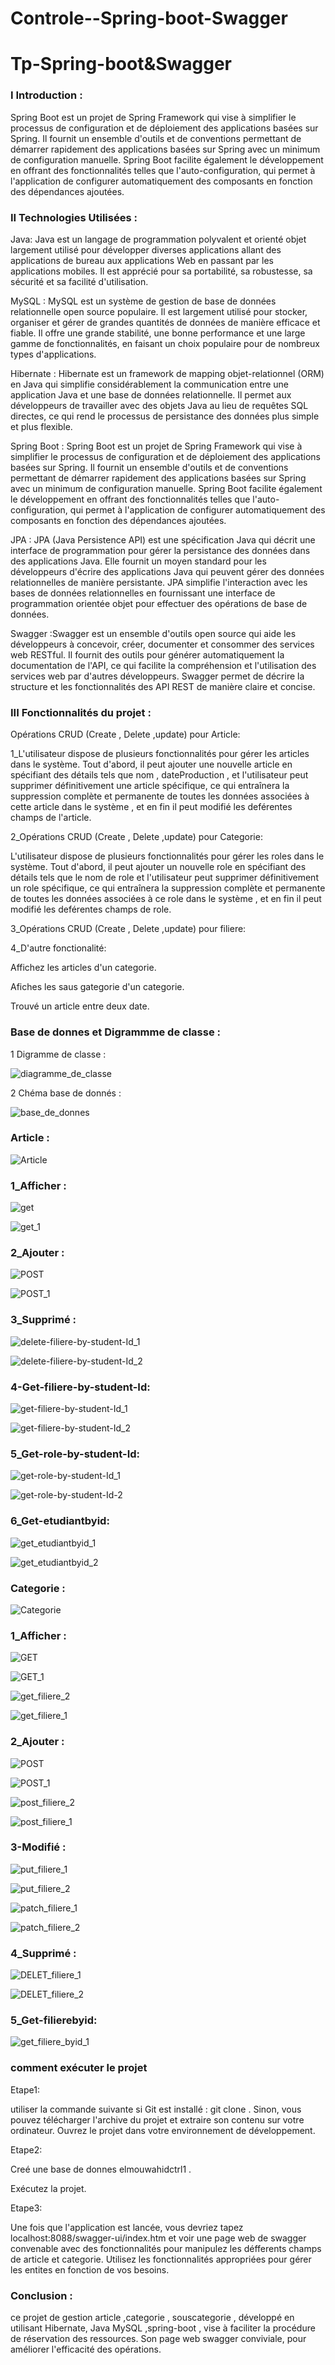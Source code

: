 # Controle--Spring-boot-Swagger
# Tp-Spring-boot&Swagger

### I Introduction :

  Spring Boot est un projet de Spring Framework qui vise à simplifier le processus de configuration et de déploiement des applications basées sur Spring. Il fournit un ensemble d'outils et de conventions permettant de démarrer rapidement des applications basées sur Spring avec un minimum de configuration manuelle. Spring Boot facilite également le développement en offrant des fonctionnalités telles que l'auto-configuration, qui permet à l'application de configurer automatiquement des composants en fonction des dépendances ajoutées.
 
### II Technologies Utilisées :


Java: Java est un langage de programmation polyvalent et orienté objet largement utilisé pour développer diverses applications allant des applications de bureau aux applications Web en passant par les applications mobiles. Il est apprécié pour sa portabilité, sa robustesse, sa sécurité et sa facilité d'utilisation.

MySQL : MySQL est un système de gestion de base de données relationnelle open source populaire. Il est largement utilisé pour stocker, organiser et gérer de grandes quantités de données de manière efficace et fiable. Il offre une grande stabilité, une bonne performance et une large gamme de fonctionnalités, en faisant un choix populaire pour de nombreux types d'applications.

Hibernate : Hibernate est un framework de mapping objet-relationnel (ORM) en Java qui simplifie considérablement la communication entre une application Java et une base de données relationnelle. Il permet aux développeurs de travailler avec des objets Java au lieu de requêtes SQL directes, ce qui rend le processus de persistance des données plus simple et plus flexible.

  Spring Boot : Spring Boot  est un projet de Spring Framework qui vise à simplifier le processus de configuration et de déploiement des applications basées sur Spring. Il fournit un ensemble d'outils et de conventions permettant de démarrer rapidement des applications basées sur Spring avec un minimum de configuration manuelle. Spring Boot facilite également le développement en offrant des fonctionnalités telles que l'auto-configuration, qui permet à l'application de configurer automatiquement des composants en fonction des dépendances ajoutées.

JPA : JPA (Java Persistence API) est une spécification Java qui décrit une interface de programmation pour gérer la persistance des données dans des applications Java. Elle fournit un moyen standard pour les développeurs d'écrire des applications Java qui peuvent gérer des données relationnelles de manière persistante. JPA simplifie l'interaction avec les bases de données relationnelles en fournissant une interface de programmation orientée objet pour effectuer des opérations de base de données. 

Swagger :Swagger est un ensemble d'outils open source qui aide les développeurs à concevoir, créer, documenter et consommer des services web RESTful. Il fournit des outils pour générer automatiquement la documentation de l'API, ce qui facilite la compréhension et l'utilisation des services web par d'autres développeurs. Swagger permet de décrire la structure et les fonctionnalités des API REST de manière claire et concise.

 ### III Fonctionnalités du projet :

 Opérations CRUD (Create , Delete ,update) pour Article:

   1_L'utilisateur dispose de plusieurs fonctionnalités pour gérer les articles dans le système. Tout d'abord, il peut ajouter une nouvelle article en spécifiant des détails tels que nom , dateProduction ,  et l'utilisateur peut supprimer définitivement une article spécifique, ce qui entraînera la suppression complète et permanente de toutes les données associées à cette article dans le système , et en fin il peut modifié les deférentes champs de l'article.

  2_Opérations CRUD (Create , Delete ,update) pour Categorie:

   L'utilisateur dispose de plusieurs fonctionnalités pour gérer les roles dans le système. Tout d'abord, il peut ajouter un nouvelle role en spécifiant des détails tels que le nom de role  et l'utilisateur peut supprimer définitivement un role spécifique, ce qui entraînera la suppression complète et permanente de toutes les données associées à ce role dans le système , et en fin il peut modifié les deférentes champs de role.

  3_Opérations CRUD (Create , Delete ,update) pour filiere: 


   4_D'autre fonctionalité:
  
Affichez les articles d'un categorie.

Afiches les saus gategorie d'un categorie.

Trouvé un article entre deux date.


###  Base de donnes et Digrammme de classe :

1  Digramme de classe :

![diagramme_de_classe](https://github.com/ELMOUWAHID-AYOUB/Tp-Spring-boot-Swagger/assets/130571009/e09d9bd4-d596-485a-b8b6-9b1943bf3e88)

2 Chéma base de donnés :

![base_de_donnes](https://github.com/ELMOUWAHID-AYOUB/Tp-Spring-boot-Swagger/assets/130571009/102d7714-77ad-4422-9221-f000ff767f6b)

###  Article :

![Article](https://github.com/ELMOUWAHID-AYOUB/Tp-Spring-boot-Swagger/assets/130571009/e1dc70e5-ff6e-45f9-8550-ff4237ba0fb7)


###  1_Afficher :

![get](https://github.com/ELMOUWAHID-AYOUB/JAVA_WEB_JSP/assets/130571009/4a215f44-65c3-437c-a05d-e0d4f99c36cf)

![get_1](https://github.com/ELMOUWAHID-AYOUB/JAVA_WEB_JSP/assets/130571009/37491db9-20b8-4a1d-a9d0-89f8ffb1269b)

###  2_Ajouter :

![POST](https://github.com/ELMOUWAHID-AYOUB/JAVA_WEB_JSP/assets/130571009/655bf8e9-af75-4524-bb27-83c0477a81b4)

![POST_1](https://github.com/ELMOUWAHID-AYOUB/JAVA_WEB_JSP/assets/130571009/a4db24aa-c9c6-464b-b733-557ba3a4e5ab)


###  3_Supprimé :

![delete-filiere-by-student-Id_1](https://github.com/ELMOUWAHID-AYOUB/Tp-Spring-boot/assets/130571009/f7505129-99fa-4f67-b843-b88a3550ed09)

![delete-filiere-by-student-Id_2](https://github.com/ELMOUWAHID-AYOUB/Tp-Spring-boot/assets/130571009/e17e580e-70dd-4d07-8a33-b4e2e4ab9067)

###  4-Get-filiere-by-student-Id:

![get-filiere-by-student-Id_1](https://github.com/ELMOUWAHID-AYOUB/Tp-Spring-boot/assets/130571009/363f0c33-cb83-4ec4-8dbf-ec08f725b093)

![get-filiere-by-student-Id_2](https://github.com/ELMOUWAHID-AYOUB/Tp-Spring-boot/assets/130571009/d57495b0-2359-4e81-a7a8-398c0713a2a3)

###  5_Get-role-by-student-Id:

![get-role-by-student-Id_1](https://github.com/ELMOUWAHID-AYOUB/Tp-Spring-boot/assets/130571009/840fbf6c-3365-4b46-bcdb-52e54e72a373)

![get-role-by-student-Id-2](https://github.com/ELMOUWAHID-AYOUB/Tp-Spring-boot/assets/130571009/cd71abc0-4102-42d6-bc16-a9a768bf3438)

###  6_Get-etudiantbyid:

![get_etudiantbyid_1](https://github.com/ELMOUWAHID-AYOUB/Tp-Spring-boot/assets/130571009/7652e7b8-1fa4-46ce-a4fc-47b52604c58b)

![get_etudiantbyid_2](https://github.com/ELMOUWAHID-AYOUB/Tp-Spring-boot/assets/130571009/5fed9045-3f95-46c4-b66b-66113dd34c49)

###  Categorie :

![Categorie](https://github.com/ELMOUWAHID-AYOUB/Tp-Spring-boot-Swagger/assets/130571009/efd937d9-0145-4d62-9471-d4ccc156ef2e)




###  1_Afficher :

![GET](https://github.com/ELMOUWAHID-AYOUB/JAVA_WEB_JSP/assets/130571009/48198413-a3af-40ed-849c-e977eb33bd4f)

![GET_1](https://github.com/ELMOUWAHID-AYOUB/JAVA_WEB_JSP/assets/130571009/34fa7bd6-fab1-480e-ae37-f6895811b19a)

![get_filiere_2](https://github.com/ELMOUWAHID-AYOUB/JAVA_WEB_JSP/assets/130571009/ba7922f5-3285-4997-a10f-eacec53fe3e4)

![get_filiere_1](https://github.com/ELMOUWAHID-AYOUB/JAVA_WEB_JSP/assets/130571009/553c1615-935b-4eee-a48d-609ee43c2722)


###  2_Ajouter :

![POST](https://github.com/ELMOUWAHID-AYOUB/JAVA_WEB_JSP/assets/130571009/83999317-727a-4e2f-962c-ad388ec07f78)

![POST_1](https://github.com/ELMOUWAHID-AYOUB/JAVA_WEB_JSP/assets/130571009/1dc39971-c333-4d2c-8a20-0eca1874318a)

![post_filiere_2](https://github.com/ELMOUWAHID-AYOUB/JAVA_WEB_JSP/assets/130571009/c588c6ba-84af-41f4-8078-185a8d5bb74e)

![post_filiere_1](https://github.com/ELMOUWAHID-AYOUB/JAVA_WEB_JSP/assets/130571009/8af76ead-a164-4d09-b8b5-b5a6d36e08de)


###  3-Modifié :


![put_filiere_1](https://github.com/ELMOUWAHID-AYOUB/JAVA_WEB_JSP/assets/130571009/82851c3d-1c71-44fb-9568-b96e8c02bbf1)

![put_filiere_2](https://github.com/ELMOUWAHID-AYOUB/JAVA_WEB_JSP/assets/130571009/4fc5ea91-1d1e-4324-80c0-a8cf9ea95b4c)

![patch_filiere_1](https://github.com/ELMOUWAHID-AYOUB/JAVA_WEB_JSP/assets/130571009/f9d88750-35bf-4ded-9c20-24168fe2b0e0)

![patch_filiere_2](https://github.com/ELMOUWAHID-AYOUB/JAVA_WEB_JSP/assets/130571009/acd7f973-a1c5-4ac7-8db3-2af0e33d1fe1)

###  4_Supprimé :

![DELET_filiere_1](https://github.com/ELMOUWAHID-AYOUB/JAVA_WEB_JSP/assets/130571009/b0fe82ba-ca24-4460-ad38-29ca245b15ae)

![DELET_filiere_2](https://github.com/ELMOUWAHID-AYOUB/JAVA_WEB_JSP/assets/130571009/41984bc6-a35c-44a1-a392-cc6087aba742)

###  5_Get-filierebyid:

![get_filiere_byid_1](https://github.com/ELMOUWAHID-AYOUB/Tp-Spring-boot/assets/130571009/470b868f-e108-4e6a-9670-4d72abcfe389)


###  comment exécuter le projet 

Etape1:

utiliser la commande suivante si Git est installé : git clone <lien-du-projet>.
Sinon, vous pouvez télécharger l'archive du projet et extraire son contenu sur votre ordinateur.
Ouvrez le projet  dans votre environnement de développement.

Etape2:

Creé une base de donnes elmouwahidctrl1 .

Exécutez la projet.

Etape3:

Une fois que l'application  est lancée, vous devriez tapez localhost:8088/swagger-ui/index.htm  et voir une page web de swagger convenable avec des fonctionnalités pour manipulez les défferents champs de article et categorie.
Utilisez les fonctionnalités appropriées pour gérer les entites  en fonction de vos besoins.

###  Conclusion :

 ce projet de gestion article ,categorie , souscategorie , développé en utilisant Hibernate, Java MySQL ,spring-boot , vise à faciliter la procédure de réservation des ressources. Son page web swagger conviviale, pour améliorer l'efficacité des opérations.

